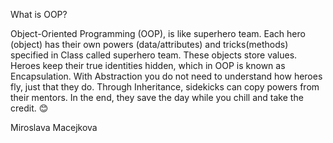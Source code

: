 What is OOP?

Object-Oriented Programming (OOP), is like superhero team. Each hero (object) has their own powers (data/attributes) and tricks(methods) specified in Class called superhero team. These objects store values. Heroes keep their true identities hidden, which in OOP is known as Encapsulation. With Abstraction you do not need to understand how heroes fly, just that they do. Through Inheritance, sidekicks can copy powers from their mentors. In the end, they save the day while you chill and take the credit. 😊

Miroslava Macejkova
